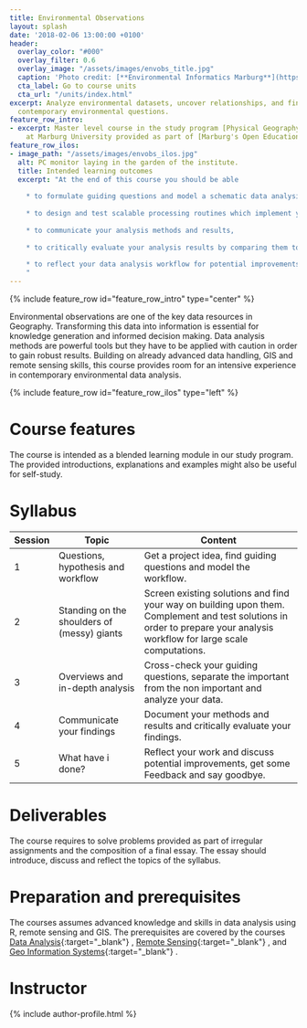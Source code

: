 ```yaml
---
title: Environmental Observations
layout: splash
date: '2018-02-06 13:00:00 +0100'
header:
  overlay_color: "#000"
  overlay_filter: 0.6
  overlay_image: "/assets/images/envobs_title.jpg"
  caption: 'Photo credit: [**Environmental Informatics Marburg**](https://www.flickr.com/environmentalinformatics-marburg/)'
  cta_label: Go to course units
  cta_url: "/units/index.html"
excerpt: Analyze environmental datasets, uncover relationships, and find answers to
  contemporary environmental questions.
feature_row_intro:
- excerpt: Master level course in the study program [Physical Geography](https://www.uni-marburg.de/fb19/studium/studiengaenge/msc-phygeo)
    at Marburg University provided as part of [Marburg's Open Educational Resources](https://oer.uni-marburg.de).
feature_row_ilos:
- image_path: "/assets/images/envobs_ilos.jpg"
  alt: PC monitor laying in the garden of the institute.
  title: Intended learning outcomes
  excerpt: "At the end of this course you should be able
  
    * to formulate guiding questions and model a schematic data analysis workflow in order to solve a real-life problem, 
	
	* to design and test scalable processing routines which implement your analysis workflow,
	
	* to communicate your analysis methods and results,
	
	* to critically evaluate your analysis results by comparing them to existing findings or theories,
	
	* to reflect your data analysis workflow for potential improvements.
	"
---
```


{% include feature_row id="feature_row_intro" type="center" %}

Environmental observations are one of the key data resources in Geography. Transforming this data into information is essential for knowledge generation and informed decision making. Data analysis methods are powerful tools but they have to be applied with caution in order to gain robust results. Building on already advanced data handling, GIS and remote sensing skills, this course provides room for an intensive experience in contemporary environmental data analysis.

{% include feature_row id="feature_row_ilos" type="left" %}


# Course features

The course is intended as a blended learning module in our study program. The provided introductions, explanations and examples might also be useful for self-study.



# Syllabus

| Session | Topic | Content |
|-------|--------|---------|
| 1 | Questions, hypothesis and workflow | Get a project idea, find guiding questions and model the workflow. |
| 2 | Standing on the shoulders of (messy) giants | Screen existing solutions and find your way on building upon them. Complement and test solutions in order to prepare your analysis workflow for large scale computations. |
| 3 | Overviews and in-depth analysis | Cross-check your guiding questions, separate the important from the non important and analyze your data. |
| 4 | Communicate your findings | Document your methods and results and critically evaluate your findings. |
| 5 | What have i done? | Reflect your work and discuss potential improvements, get some Feedback and say goodbye. |



# Deliverables

The course requires to solve problems provided as part of irregular assignments and the composition of a final essay. The essay should introduce, discuss and reflect the topics of the syllabus.




# Preparation and prerequisites

The courses assumes advanced knowledge and skills in data analysis using R, remote sensing and GIS. The prerequisites are covered by the courses [Data Analysis](https://oer.uni-marburg.de/ilias.php?ref_id=326&cmdClass=ilrepositorygui&cmdNode=r5&baseClass=ilrepositorygui){:target="_blank"}
, [Remote Sensing](https://oer.uni-marburg.de/ilias.php?ref_id=340&cmdClass=ilrepositorygui&cmdNode=r5&baseClass=ilrepositorygui){:target="_blank"}
, and [Geo Information Systems](https://oer.uni-marburg.de/ilias.php?ref_id=327&cmdClass=ilrepositorygui&cmdNode=r5&baseClass=ilrepositorygui){:target="_blank"}
.



# Instructor
{% include author-profile.html %}